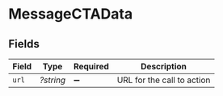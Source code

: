 # MessageCTAData


## Fields

| Field                      | Type                       | Required                   | Description                |
| -------------------------- | -------------------------- | -------------------------- | -------------------------- |
| `url`                      | *?string*                  | :heavy_minus_sign:         | URL for the call to action |